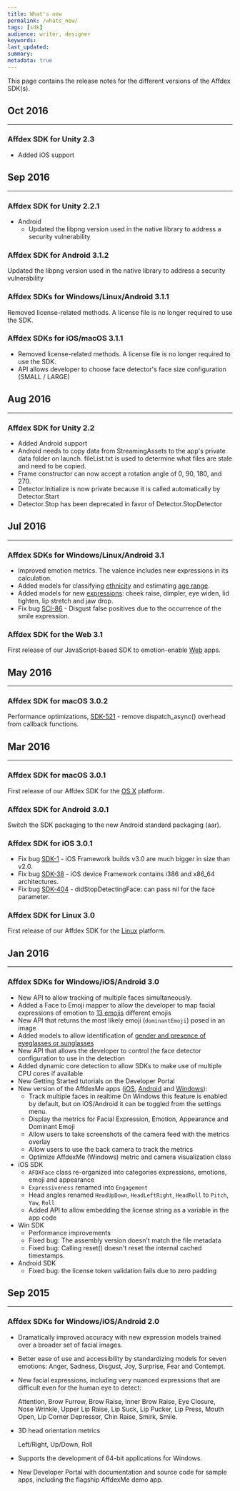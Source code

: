 ```yaml
---
title: What's new
permalink: /whats_new/
tags: [sdk]
audience: writer, designer
keywords:
last_updated:
summary:
metadata: true
---
```


This page contains the release notes for the different versions of the Affdex SDK(s).

## Oct 2016 ##
***

### Affdex SDK for Unity 2.3
* Added iOS support


## Sep 2016 ##
***

### Affdex SDK for Unity 2.2.1
* Android
  * Updated the libpng version used in the native library to address a security vulnerability

### Affdex SDK for Android 3.1.2
Updated the libpng version used in the native library to address a security vulnerability

### Affdex SDKs for Windows/Linux/Android 3.1.1
Removed license-related methods. A license file is no longer required to use the SDK.

### Affdex SDKs for iOS/macOS 3.1.1
* Removed license-related methods. A license file is no longer required to use the SDK.
* API allows developer to choose face detector's face size configuration (SMALL / LARGE)


## Aug 2016 ##
***

### Affdex SDK for Unity 2.2
* Added Android support
 * Android needs to copy data from StreamingAssets to the app's private data folder on launch.  fileList.txt is used to determine what files are stale and need to be copied.
* Frame constructor can now accept a rotation angle of 0, 90, 180, and 270.
* Detector.Initialize is now private because it is called automatically by Detector.Start
* Detector.Stop has been deprecated in favor of Detector.StopDetector


## Jul 2016 ##
***

### Affdex SDKs for Windows/Linux/Android 3.1
* Improved emotion metrics. The valence includes new expressions in its calculation.
* Added models for classifying [ethnicity](/metrics#appearance) and estimating [age range](/metrics#appearance).
* Added models for new [expressions](/metrics#facial-expressions): cheek raise, dimpler, eye widen, lid tighten, lip stretch and jaw drop.
* Fix bug [SCI-86](https://affectiva.atlassian.net/browse/SCI-86) - Disgust false positives due to the occurrence of the smile expression.  
 
### Affdex SDK for the Web 3.1
First release of our JavaScript-based SDK to emotion-enable [Web](/web) apps.


## May 2016 ##
***

### Affdex SDK for macOS 3.0.2

Performance optimizations, [SDK-521](https://affectiva.atlassian.net/browse/SDK-521) - remove dispatch_async() overhead from callback functions.


## Mar 2016 ##
***

### Affdex SDK for macOS 3.0.1
First release of our Affdex SDK for the [OS X](/macos) platform.

### Affdex SDK for Android 3.0.1
Switch the SDK packaging to the new Android standard packaging (aar).

### Affdex SDK for iOS 3.0.1
* Fix bug [SDK-1](https://affectiva.atlassian.net/browse/SDK-1) - iOS Framework builds v3.0 are much bigger in size than v2.0.
* Fix bug [SDK-38](https://affectiva.atlassian.net/browse/SDK-38) - iOS device Framework contains i386 and x86_64 architectures.
* Fix bug [SDK-404](https://affectiva.atlassian.net/browse/SDK-404) - didStopDetectingFace: can pass nil for the face parameter.

### Affdex SDK for Linux 3.0
First release of our Affdex SDK for the [Linux](/linux) platform.


## Jan 2016 ##
***

### Affdex SDKs for Windows/iOS/Android 3.0

* New API to allow tracking of multiple faces simultaneously.
* Added a Face to Emoji mapper to allow the developer to map facial expressions of emotion to [13 emojis](/metrics#emoji-expressions) different emojis
* New API that returns the most likely emoji (`dominantEmoji`) posed in an image
* Added models to allow identification of [gender and presence of eyeglasses or sunglasses](/metrics#appearance)
* New API that allows the developer to control the face detector configuration to use in the detection
* Added dynamic core detection to allow SDKs to make use of multiple CPU cores if available
* New Getting Started tutorials on the Developer Portal
* New version of the AffdexMe apps ([iOS](https://github.com/Affectiva/ios-sdk-samples/tree/master/apps/AffdexMe), [Android](https://github.com/Affectiva/affdexme-android) and [Windows](https://github.com/Affectiva/win-sdk-samples/tree/master/AffdexMe)):
  - Track multiple faces in realtime
    On Windows this feature is enabled by default, but on iOS/Android it can be toggled from the settings menu.  
  - Display the metrics for Facial Expression, Emotion, Appearance and Dominant Emoji
  - Allow users to take screenshots of the camera feed with the metrics overlay
  - Allow users to use the back camera to track the metrics
  - Optimize AffdexMe (Windows) metric and camera visualization class
* iOS SDK
  - `AFDXFace` class re-organized into categories expressions, emotions, emoji and appearance
  - `Expressiveness` renamed into `Engagement`
  - Head angles renamed `HeadUpDown`, `HeadLeftRight`, `HeadRoll` to `Pitch`, `Yaw`, `Roll`
  - Added API to allow embedding the license string as a variable in the app code
* Win SDK
  - Performance improvements
  - Fixed bug: The assembly version doesn't match the file metadata
  - Fixed bug: Calling reset() doesn't reset the internal cached timestamps.
* Android SDK
  - Fixed bug: the license token validation fails due to zero padding

## Sep 2015 ##
***

### Affdex SDKs for Windows/iOS/Android 2.0

* Dramatically improved accuracy with new expression models trained over a broader set of facial images.
* Better ease of use and accessibility by standardizing models for seven
emotions:
  Anger, Sadness, Disgust, Joy, Surprise, Fear and Contempt.
* New facial expressions, including very
nuanced expressions that are difficult even for the human eye to detect:

    Attention, Brow Furrow, Brow Raise, Inner Brow Raise, Eye Closure, Nose Wrinkle, Upper Lip Raise, Lip Suck, Lip Pucker, Lip Press, Mouth Open, Lip Corner Depressor, Chin Raise, Smirk, Smile.
* 3D head orientation metrics

    Left/Right, Up/Down, Roll

* Supports the development of 64-bit applications for Windows.
* New Developer Portal with documentation and source code for sample apps, including the flagship AffdexMe demo app.
